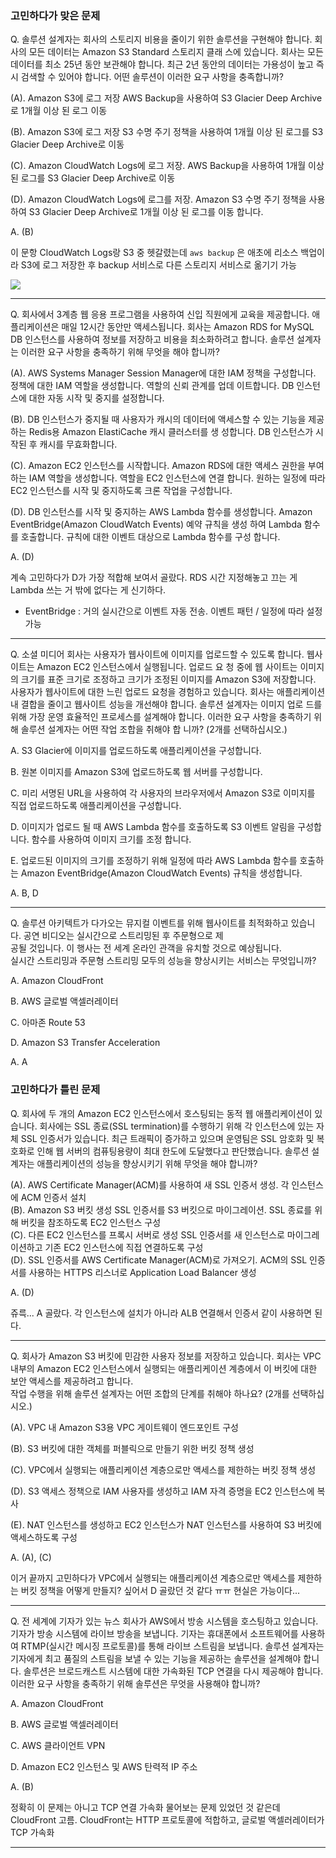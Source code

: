 ### 고민하다가 맞은 문제
Q. 솔루션 설계자는 회사의 스토리지 비용을 줄이기 위한 솔루션을 구현해야 합니다. 회사의 모든 데이터는 Amazon S3 Standard 스토리지 클래 스에 있습니다. 회사는 모든 데이터를 최소 25년 동안 보관해야 합니다. 최근 2년 동안의 데이터는 가용성이 높고 즉시 검색할 수 있어야 합니다. 어떤 솔루션이 이러한 요구 사항을 충족합니까?

(A). Amazon S3에 로그 저장 AWS Backup을 사용하여 S3 Glacier Deep Archive로 1개월 이상 된 로그 이동 

(B). Amazon S3에 로그 저장 S3 수명 주기 정책을 사용하여 1개월 이상 된 로그를 S3 Glacier Deep Archive로 이동 

(C). Amazon CloudWatch Logs에 로그 저장. AWS Backup을 사용하여 1개월 이상 된 로그를 S3 Glacier Deep Archive로 이동 

(D). Amazon CloudWatch Logs에 로그를 저장. Amazon S3 수명 주기 정책을 사용하여 S3 Glacier Deep Archive로 1개월 이상 된 로그를 이동 합니다.

A. (B)

이 문항 CloudWatch Logs랑 S3 중 헷갈렸는데 `aws backup` 은 애초에 리소스 백업이라 S3에 로그 저장한 후 backup 서비스로 다른 스토리지 서비스로 옮기기 가능

![](https://i.imgur.com/tQY1cqO.png)

---

Q. 회사에서 3계층 웹 응용 프로그램을 사용하여 신입 직원에게 교육을 제공합니다. 애플리케이션은 매일 12시간 동안만 액세스됩니다. 회사는 Amazon RDS for MySQL DB 인스턴스를 사용하여 정보를 저장하고 비용을 최소화하려고 합니다. 솔루션 설계자는 이러한 요구 사항을 충족하기 위해 무엇을 해야 합니까?

(A). AWS Systems Manager Session Manager에 대한 IAM 정책을 구성합니다. 정책에 대한 IAM 역할을 생성합니다. 역할의 신뢰 관계를 업데 이트합니다. DB 인스턴스에 대한 자동 시작 및 중지를 설정합니다. 

(B). DB 인스턴스가 중지될 때 사용자가 캐시의 데이터에 액세스할 수 있는 기능을 제공하는 Redis용 Amazon ElastiCache 캐시 클러스터를 생 성합니다. DB 인스턴스가 시작된 후 캐시를 무효화합니다. 

(C). Amazon EC2 인스턴스를 시작합니다. Amazon RDS에 대한 액세스 권한을 부여하는 IAM 역할을 생성합니다. 역할을 EC2 인스턴스에 연결 합니다. 원하는 일정에 따라 EC2 인스턴스를 시작 및 중지하도록 크론 작업을 구성합니다. 

(D). DB 인스턴스를 시작 및 중지하는 AWS Lambda 함수를 생성합니다. Amazon EventBridge(Amazon CloudWatch Events) 예약 규칙을 생성 하여 Lambda 함수를 호출합니다. 규칙에 대한 이벤트 대상으로 Lambda 함수를 구성 합니다.

A. (D)

계속 고민하다가 D가 가장 적합해 보여서 골랐다. RDS 시간 지정해놓고 끄는 게 Lambda 쓰는 거 밖에 없다는 게 신기하다.

- EventBridge : 거의 실시간으로 이벤트 자동 전송. 이벤트 패턴 / 일정에 따라 설정 가능

---

Q. 소셜 미디어 회사는 사용자가 웹사이트에 이미지를 업로드할 수 있도록 합니다. 웹사이트는 Amazon EC2 인스턴스에서 실행됩니다. 업로드 요 청 중에 웹 사이트는 이미지의 크기를 표준 크기로 조정하고 크기가 조정된 이미지를 Amazon S3에 저장합니다. 사용자가 웹사이트에 대한 느린 업로드 요청을 경험하고 있습니다. 회사는 애플리케이션 내 결합을 줄이고 웹사이트 성능을 개선해야 합니다. 솔루션 설계자는 이미지 업로 드를 위해 가장 운영 효율적인 프로세스를 설계해야 합니다. 이러한 요구 사항을 충족하기 위해 솔루션 설계자는 어떤 작업 조합을 취해야 합 니까? (2개를 선택하십시오.)

A. S3 Glacier에 이미지를 업로드하도록 애플리케이션을 구성합니다.  
  
B. 원본 이미지를 Amazon S3에 업로드하도록 웹 서버를 구성합니다.  
  
C. 미리 서명된 URL을 사용하여 각 사용자의 브라우저에서 Amazon S3로 이미지를 직접 업로드하도록 애플리케이션을 구성합니다.  
  
D. 이미지가 업로드 될 때 AWS Lambda 함수를 호출하도록 S3 이벤트 알림을 구성합니다. 함수를 사용하여 이미지 크기를 조정 합니다.  
  
E. 업로드된 이미지의 크기를 조정하기 위해 일정에 따라 AWS Lambda 함수를 호출하는 Amazon EventBridge(Amazon CloudWatch Events) 규칙을 생성합니다.

A. B, D

---

Q. 솔루션 아키텍트가 다가오는 뮤지컬 이벤트를 위해 웹사이트를 최적화하고 있습니다. 공연 비디오는 실시간으로 스트리밍된 후 주문형으로 제  
공될 것입니다. 이 행사는 전 세계 온라인 관객을 유치할 것으로 예상됩니다.  
실시간 스트리밍과 주문형 스트리밍 모두의 성능을 향상시키는 서비스는 무엇입니까?  

A. Amazon CloudFront  

B. AWS 글로벌 액셀러레이터  

C. 아마존 Route 53  

D. Amazon S3 Transfer Acceleration

A. A


### 고민하다가 틀린 문제

Q. 회사에 두 개의 Amazon EC2 인스턴스에서 호스팅되는 동적 웹 애플리케이션이 있습니다. 회사에는 SSL 종료(SSL termination)를 수행하기 위해 각 인스턴스에 있는 자체 SSL 인증서가 있습니다. 최근 트래픽이 증가하고 있으며 운영팀은 SSL 암호화 및 복호화로 인해 웹 서버의 컴퓨팅용량이 최대 한도에 도달했다고 판단했습니다. 솔루션 설계자는 애플리케이션의 성능을 향상시키기 위해 무엇을 해야 합니까?

(A). AWS Certificate Manager(ACM)를 사용하여 새 SSL 인증서 생성. 각 인스턴스에 ACM 인증서 설치  
(B). Amazon S3 버킷 생성 SSL 인증서를 S3 버킷으로 마이그레이션. SSL 종료를 위해 버킷을 참조하도록 EC2 인스턴스 구성  
(C). 다른 EC2 인스턴스를 프록시 서버로 생성 SSL 인증서를 새 인스턴스로 마이그레이션하고 기존 EC2 인스턴스에 직접 연결하도록 구성  
(D). SSL 인증서를 AWS Certificate Manager(ACM)로 가져오기. ACM의 SSL 인증서를 사용하는 HTTPS 리스너로 Application Load Balancer 생성

A. (D)

쥬륵... A 골랐다. 각 인스턴스에 설치가 아니라 ALB 연결해서 인증서 같이 사용하면 된다.

---

Q. 회사가 Amazon S3 버킷에 민감한 사용자 정보를 저장하고 있습니다. 회사는 VPC 내부의 Amazon EC2 인스턴스에서 실행되는 애플리케이션  계층에서 이 버킷에 대한 보안 액세스를 제공하려고 합니다.  
작업 수행을 위해 솔루션 설계자는 어떤 조합의 단계를 취해야 하나요? (2개를 선택하십시오.)

(A). VPC 내 Amazon S3용 VPC 게이트웨이 엔드포인트 구성  

(B). S3 버킷에 대한 객체를 퍼블릭으로 만들기 위한 버킷 정책 생성  

(C). VPC에서 실행되는 애플리케이션 계층으로만 액세스를 제한하는 버킷 정책 생성  

(D). S3 액세스 정책으로 IAM 사용자를 생성하고 IAM 자격 증명을 EC2 인스턴스에 복사  

(E). NAT 인스턴스를 생성하고 EC2 인스턴스가 NAT 인스턴스를 사용하여 S3 버킷에 액세스하도록 구성

A. (A), (C)

이거 끝까지 고민하다가 VPC에서 실행되는 애플리케이션 계층으로만 액세스를 제한하는 버킷 정책을 어떻게 만들지? 싶어서 D 골랐던 것 같다 ㅠㅠ 현실은 가능이다...

---

Q. 전 세계에 기자가 있는 뉴스 회사가 AWS에서 방송 시스템을 호스팅하고 있습니다. 기자가 방송 시스템에 라이브 방송을 보냅니다. 기자는 휴대폰에서 소프트웨어를 사용하여 RTMP(실시간 메시징 프로토콜)를 통해 라이브 스트림을 보냅니다. 솔루션 설계자는 기자에게 최고 품질의 스트림을 보낼 수 있는 기능을 제공하는 솔루션을 설계해야 합니다. 솔루션은 브로드캐스트 시스템에 대한 가속화된 TCP 연결을 다시 제공해야 합니다.  
이러한 요구 사항을 충족하기 위해 솔루션은 무엇을 사용해야 합니까?

A. Amazon CloudFront  
  
B. AWS 글로벌 액셀러레이터  
  
C. AWS 클라이언트 VPN  
  
D. Amazon EC2 인스턴스 및 AWS 탄력적 IP 주소

A. (B)

정확히 이 문제는 아니고 TCP 연결 가속화 물어보는 문제 있었던 것 같은데 CloudFront 고름. CloudFront는 HTTP 프로토콜에 적합하고, 글로벌 액셀러레이터가 TCP 가속화

---



<!--stackedit_data:
eyJoaXN0b3J5IjpbLTE3NjE0NjkwOCwzNjk5MzIwMDIsMjE2Mj
UyNjIsLTE3MzIzODQ2MDYsLTE5Nzk0NTgzNTAsLTEyNjI2NTU0
MDUsLTI2MTY5NDhdfQ==
-->